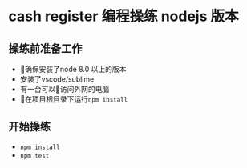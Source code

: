 # cash register 编程操练 nodejs 版本

## 操练前准备工作

- 确保安装了node 8.0 以上的版本
- 安装了vscode/sublime
- 有一台可以访问外网的电脑
- 在项目根目录下运行`npm install`


## 开始操练

- `npm install`
- `npm test`

